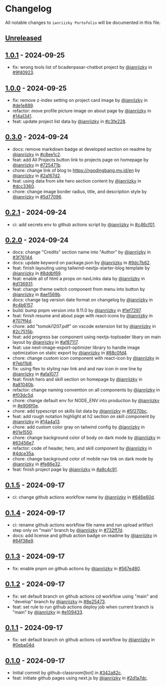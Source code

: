 # Changelog

All notable changes to `ianriizky Portofolio` will be documented in this file.

## [Unreleased](https://github.com/ianriizky/ianriizky.github.io/compare/1.0.1...develop)

## [1.0.1](https://github.com/ianriizky/ianriizky.github.io/releases/tag/1.0.1) - 2024-09-25

- fix: wrong tools list of bcadenpasar-chatbot project by [@ianriizky](https://github.com/ianriizky) in [#9f40923](https://github.com/ianriizky/ianriizky.github.io/commit/9f4092374d3dfd6b76f4c92de8704ce5d9ffd595).

## [1.0.0](https://github.com/ianriizky/ianriizky.github.io/releases/tag/1.0.0) - 2024-09-25

- fix: remove z-index setting on project card image by [@ianriizky](https://github.com/ianriizky) in [#de1e889](https://github.com/ianriizky/ianriizky.github.io/commit/de1e889a50434dd51027fc3d0b4e9dbdd3810861).
- refactor: move profile picture image on about page by [@ianriizky](https://github.com/ianriizky) in [#14a1341](https://github.com/ianriizky/ianriizky.github.io/commit/14a1341fd0649eda657c4b091bd5ccefd5a39caf).
- feat: update project list data by [@ianriizky](https://github.com/ianriizky) in [#c3fe228](https://github.com/ianriizky/ianriizky.github.io/commit/c3fe2283fa4a2e05eaf28d7322273dbc9e171300).

## [0.3.0](https://github.com/ianriizky/ianriizky.github.io/releases/tag/0.3.0) - 2024-09-24

- docs: remove markdown badge at developed section on readme by [@ianriizky](https://github.com/ianriizky) in [#c8ee1c2](https://github.com/ianriizky/ianriizky.github.io/commit/c8ee1c21f0ecb8703fddf6c4efe161a8d7edf77d).
- feat: add All Projects button link to projects page on homepage by [@ianriizky](https://github.com/ianriizky) in [#725471b](https://github.com/ianriizky/ianriizky.github.io/commit/725471bf3f01a4260cc8de94c4a61b1db333fab6).
- chore: change link of blog to https://ngodingbang.my.id/en by [@ianriizky](https://github.com/ianriizky) in [#2a167d2](https://github.com/ianriizky/ianriizky.github.io/commit/2a167d2c70436ec73e8672a861ec062814749a1d).
- feat: using data from site hero section content by [@ianriizky](https://github.com/ianriizky) in [#dcc3360](https://github.com/ianriizky/ianriizky.github.io/commit/dcc3360af6fc94b97d2447c152fd2aca3c0967ab).
- chore: change image border radius, title, and description style by [@ianriizky](https://github.com/ianriizky) in [#5d77096](https://github.com/ianriizky/ianriizky.github.io/commit/5d770961e97851c0ab4cc2926026f2c41e3e1a4e).

## [0.2.1](https://github.com/ianriizky/ianriizky.github.io/releases/tag/0.2.1) - 2024-09-24

- ci: add secrets env to github actions script by [@ianriizky](https://github.com/ianriizky) in [#c46cf01](https://github.com/ianriizky/ianriizky.github.io/commit/c46cf019885c0409a8e8cd8168bf2907f9af2e52).

## [0.2.0](https://github.com/ianriizky/ianriizky.github.io/releases/tag/0.2.0) - 2024-09-24

- docs: change "Credits" section name into "Author" by [@ianriizky](https://github.com/ianriizky) in [#3f76144](https://github.com/ianriizky/ianriizky.github.io/commit/3f761449ede44f1e063e47b1619e3f4383cdcbbc).
- docs: update keyword on package.json by [@ianriizky](https://github.com/ianriizky) in [#9dc7b62](https://github.com/ianriizky/ianriizky.github.io/commit/9dc7b62d8f2c593e65a779a34190ed9e73f95663).
- feat: finish layouting using tailwind-nextjs-starter-blog template by [@ianriizky](https://github.com/ianriizky) in [#8ddbf69](https://github.com/ianriizky/ianriizky.github.io/commit/8ddbf69dd706413c163a80cdadaa76f82b0724eb).
- feat: enable all of html a props on navLinks data by [@ianriizky](https://github.com/ianriizky) in [#d136931](https://github.com/ianriizky/ianriizky.github.io/commit/d136931855acbb5adc0ef005f70a8613ff0fb00a).
- feat: change theme switch component from menu into button by [@ianriizky](https://github.com/ianriizky) in [#ae1569b](https://github.com/ianriizky/ianriizky.github.io/commit/ae1569ba2165a3f0c8d1922dfad4f9394e9bed48).
- docs: change tag version date format on changelog by [@ianriizky](https://github.com/ianriizky) in [#c4b6157](https://github.com/ianriizky/ianriizky.github.io/commit/c4b615744f865953745c90572d8a766c5cd37c44).
- build: bump pnpm version into 9.11.0 by [@ianriizky](https://github.com/ianriizky) in [#1ef7297](https://github.com/ianriizky/ianriizky.github.io/commit/1ef72973f4706e68430f155852f5885241b64b26).
- feat: finish resume and about page with react-icons by [@ianriizky](https://github.com/ianriizky) in [#707ff4d](https://github.com/ianriizky/ianriizky.github.io/commit/707ff4dd342f27fa0cc0ab6c4bdb14634297102d).
- chore: add "tomoki1207.pdf" on vscode extension list by [@ianriizky](https://github.com/ianriizky) in [#2c7515b](https://github.com/ianriizky/ianriizky.github.io/commit/2c7515be29e3da8db8ecad4fb010c23a2e28816f).
- feat: add progress bar component using nextjs-toploader libary on main layout by [@ianriizky](https://github.com/ianriizky) in [#af87117](https://github.com/ianriizky/ianriizky.github.io/commit/af87117e1c6b5bebdd3d462a825715110754084a).
- feat: use next-image-export-optimizer library to handle image optimization on static export by [@ianriizky](https://github.com/ianriizky) in [#88c0fd4](https://github.com/ianriizky/ianriizky.github.io/commit/88c0fd43adbff7778b7308afa80c6d00ca4e3fbd).
- chore: change custom icon component with react-icon by [@ianriizky](https://github.com/ianriizky) in [#7eb11b8](https://github.com/ianriizky/ianriizky.github.io/commit/7eb11b80998f8e163bff274ae55f4705ada09370).
- fix: using flex to styling nav link and and nav icon in one line by [@ianriizky](https://github.com/ianriizky) in [#afa1077](https://github.com/ianriizky/ianriizky.github.io/commit/afa107764ff6cc5c92c03607a25a4792f2d9f062).
- feat: finish hero and skill section on homepage by [@ianriizky](https://github.com/ianriizky) in [#a81040b](https://github.com/ianriizky/ianriizky.github.io/commit/a81040b39ba3e57ae1ffc6bde1a665c123982e06).
- refactor: change naming convention on all components by [@ianriizky](https://github.com/ianriizky) in [#f03dc5d](https://github.com/ianriizky/ianriizky.github.io/commit/f03dc5df68898f71b6b4f7eb9a854b0606539690).
- chore: change default env for NODE_ENV into production by [@ianriizky](https://github.com/ianriizky) in [#e906f0e](https://github.com/ianriizky/ianriizky.github.io/commit/e906f0e167d2f6452c1c7cffd1fde9029e008869).
- chore: add typescript on skills list data by [@ianriizky](https://github.com/ianriizky) in [#5f270bc](https://github.com/ianriizky/ianriizky.github.io/commit/5f270bc0bdcdeae8fa314c42a050cb241717b1fa).
- feat: add rough notation highlight at h2 section on skill component by [@ianriizky](https://github.com/ianriizky) in [#14a4a13](https://github.com/ianriizky/ianriizky.github.io/commit/14a4a13fc583afafe01758f1cb78b6430eac05c0).
- chore: add custom color gray on tailwind config by [@ianriizky](https://github.com/ianriizky) in [#01e1550](https://github.com/ianriizky/ianriizky.github.io/commit/01e15507fecdd286cdb53b0ff193f8e9c8c806ad).
- chore: change background color of body on dark mode by [@ianriizky](https://github.com/ianriizky) in [#63456e7](https://github.com/ianriizky/ianriizky.github.io/commit/63456e7ea0a6648c5b19fca7fecc6b2ef9a5a309).
- refactor: code of header, hero, and skill component by [@ianriizky](https://github.com/ianriizky) in [#4dce35a](https://github.com/ianriizky/ianriizky.github.io/commit/4dce35ad642b44f9326bd273cd9dc52129d69806).
- chore: change background color of mobile nav link on dark mode by [@ianriizky](https://github.com/ianriizky) in [#fe86e32](https://github.com/ianriizky/ianriizky.github.io/commit/fe86e324fdd802004a8f6a64a64c2e58fbf650e4).
- feat: finish project page by [@ianriizky](https://github.com/ianriizky) in [#a9c4c91](https://github.com/ianriizky/ianriizky.github.io/commit/a9c4c91483be033f7c4581c3ee56579d7f4149bc).

## [0.1.5](https://github.com/ianriizky/ianriizky.github.io/releases/tag/0.1.5) - 2024-09-17

- ci: change github actions workflow name by [@ianriizky](https://github.com/ianriizky) in [#646e60d](https://github.com/ianriizky/ianriizky.github.io/commit/646e60db69f09942944f595b4c3ec199952db2fb).

## [0.1.4](https://github.com/ianriizky/ianriizky.github.io/releases/tag/0.1.4) - 2024-09-17

- ci: rename github actions workflow file name and run upload artifact step only on "main" branch by [@ianriizky](https://github.com/ianriizky) in [#732ff7d](https://github.com/ianriizky/ianriizky.github.io/commit/732ff7d781856f915c193a20be06e778fb3a7f1e).
- docs: add license and github action badge on readme by [@ianriizky](https://github.com/ianriizky) in [#64f38e9](https://github.com/ianriizky/ianriizky.github.io/commit/64f38e98de1dcde46e91724b9acba8672ff56487).

## [0.1.3](https://github.com/ianriizky/ianriizky.github.io/releases/tag/0.1.3) - 2024-09-17

- fix: enable pnpm on github actions by [@ianriizky](https://github.com/ianriizky) in [#567e480](https://github.com/ianriizky/ianriizky.github.io/commit/567e480e104c3ad35b1697232ce6176e42bcea91).

## [0.1.2](https://github.com/ianriizky/ianriizky.github.io/releases/tag/0.1.2) - 2024-09-17

- fix: set default branch on github actions cd workflow using "main" and "develop" branch by [@ianriizky](https://github.com/ianriizky) in [#8e25473](https://github.com/ianriizky/ianriizky.github.io/commit/8e25473903b43ff8959c76d5fdfb5fced62fa7d3).
- feat: set rule to run github actions deploy job when current branch is "main" by [@ianriizky](https://github.com/ianriizky) in [#e109433](https://github.com/ianriizky/ianriizky.github.io/commit/e109433e45d377cf4394395de65d0710dcadbaeb).

## [0.1.1](https://github.com/ianriizky/ianriizky.github.io/releases/tag/0.1.1) - 2024-09-17

- fix: set default branch on github actions cd workflow by [@ianriizky](https://github.com/ianriizky) in [#0eba04d](https://github.com/ianriizky/ianriizky.github.io/commit/0eba04d456a484a1c1660df8b3c7ddaae0bd8354).

## [0.1.0](https://github.com/ianriizky/ianriizky.github.io/releases/tag/0.1.0) - 2024-09-17

- Initial commit by github-classroom[bot] in [#342a82c](https://github.com/ianriizky/ianriizky.github.io/commit/342a82c7bf6eea53789889b5806e049842050e63).
- feat: initiate github pages using next.js by [@ianriizky](https://github.com/ianriizky) in [#2d1a7dc](https://github.com/ianriizky/ianriizky.github.io/commit/2d1a7dcabe220f0f9fa27ac0393f88f7b4015294).
